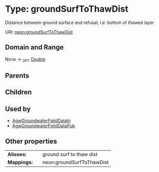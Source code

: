 
# Type: groundSurfToThawDist


Distance between ground surface and refusal; i.e. bottom of thawed layer

URI: [neon:groundSurfToThawDist](https://data.neonscience.org/groundSurfToThawDist)


## Domain and Range

None ->  <sub>OPT</sub> [Double](types/Double.md)

## Parents


## Children


## Used by

 * [AgwGroundwaterFieldDataIn](AgwGroundwaterFieldDataIn.md)
 * [AgwGroundwaterFieldDataPub](AgwGroundwaterFieldDataPub.md)

## Other properties

|  |  |  |
| --- | --- | --- |
| **Aliases:** | | ground surf to thaw dist |
| **Mappings:** | | neon:groundSurfToThawDist |

